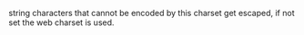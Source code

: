 string characters that cannot be encoded by this charset get escaped,
if not set the web charset is used.